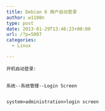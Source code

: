 ```yaml
---
title: Debian 6 用户自动登录
author: w1100n
type: post
date: 2013-01-29T13:46:23+00:00
url: /?p=5087
categories:
  - Linux

---
```



<div id="content">
  
    开机自动登录: 
  
  
    系统--系统管理--Login Screen
  
  
    system>administration>login screen
  
  
  
